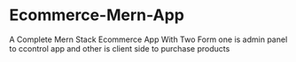 # Ecommerce-Mern-App
A Complete Mern Stack Ecommerce App With Two Form one is admin panel to ccontrol app and other is client side to purchase products
